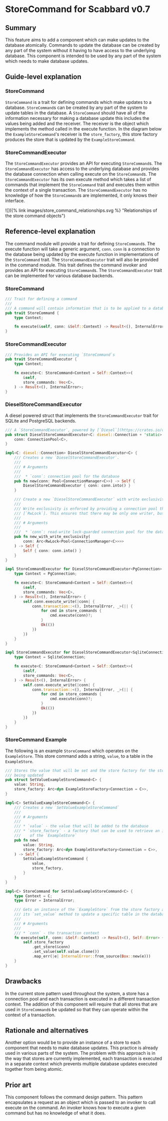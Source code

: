 # StoreCommand for Scabbard v0.7

<!--
  Copyright 2018-2022 Cargill Incorporated
  Licensed under Creative Commons Attribution 4.0 International License
  https://creativecommons.org/licenses/by/4.0/
-->

## Summary

This feature aims to add a component which can make updates to the database 
atomically. Commands to update the database can be created by any part of the
system without it having to have access to the underlying database. This
component is intended to be used by any part of the system which needs to
make database updates.

## Guide-level explanation

### StoreCommand

`StoreCommand` is a trait for defining commands which make updates to a
database. `StoreCommand`s can be created by any part of the system to
update tables in the database. A `StoreCommand` should have all of the
information necessary for making a database update this includes the values
being added and the receiver. The receiver is the object which implements the
method called in the execute function. In the diagram below the
`ExampleStoreCommand`'s receiver is the `store_factory`, this store factory
produces the store that is updated by the `ExampleStoreCommand`.

### StoreCommandExecutor

The `StoreCommandExecutor` provides an API for executing `StoreCommand`s. The
`StoreCommandExecutor` has access to the underlying database and provides the
database connection when calling execute on the `StoreCommand`s. The
`StoreCommandExecutor` has its own execute method which takes a list of commands
that implement the `StoreCommand` trait and executes them within the context of
a single transaction. The `StoreCommandExecutor` has no knowledge of how the
`StoreCommand`s are implemented, it only knows their interface.

![]({% link images/store_command_relationships.svg %} 
"Relationships of the store command objects")

## Reference-level explanation

The command module will provide a trait for defining `StoreCommand`s. The
execute function will take a generic argument, `conn`. `conn` is a connection to
the database being updated by the execute function in implementations of the
`StoreCommand` trait. The `StoreCommandExecutor` trait will also be provided in
the command module. This trait defines the command invoker and provides an API
for executing `StoreCommand`s. The `StoreCommandExecutor` trait can be
implemented for various database backends.

### StoreCommand

```rust
/// Trait for defining a command
///
/// A command will contain information that is to be applied to a database
pub trait StoreCommand {
    type Context;

    fn execute(&self, conn: &Self::Context) -> Result<(), InternalError>;
}
```

### StoreCommandExecutor

```rust
/// Provides an API for executing `StoreCommand`s
pub trait StoreCommandExecutor {
    type Context;

    fn execute<C: StoreCommand<Context = Self::Context>>(
        &self,
        store_commands: Vec<C>,
    ) -> Result<(), InternalError>;
}
```
### DieselStoreCommandExecutor

A diesel powered struct that implements the `StoreCommandExecutor` trait for
SQLite and PostgreSQL backends.

```rust
/// A `StoreCommandExecutor`, powered by [`Diesel`](https://crates.io/crates/diesel).
pub struct DieselStoreCommandExecutor<C: diesel::Connection + 'static> {
    conn: ConnectionPool<C>,
}

impl<C: diesel::Connection> DieselStoreCommandExecutor<C> {
    /// Creates a new `DieselStoreCommandExecutor`.
    ///
    /// # Arguments
    ///
    ///  * `conn`: connection pool for the database
    pub fn new(conn: Pool<ConnectionManager<C>>) -> Self {
        DieselStoreCommandExecutor { conn: conn.into() }
    }

    /// Create a new `DieselStoreCommandExecutor` with write exclusivity enabled.
    ///
    /// Write exclusivity is enforced by providing a connection pool that is wrapped in a
    /// [`RwLock`]. This ensures that there may be only one writer, but many readers.
    ///
    /// # Arguments
    ///
    ///  * `conn`: read-write lock-guarded connection pool for the database
    pub fn new_with_write_exclusivity(
        conn: Arc<RwLock<Pool<ConnectionManager<C>>>>
    ) -> Self {
        Self { conn: conn.into() }
    }
}

impl StoreCommandExecutor for DieselStoreCommandExecutor<PgConnection> {
    type Context = PgConnection;

    fn execute<C: StoreCommand<Context = Self::Context>>(
        &self,
        store_commands: Vec<C>,
    ) -> Result<(), InternalError> {
        self.conn.execute_write(|conn| {
            conn.transaction::<(), InternalError, _>(|| {
                for cmd in store_commands {
                    cmd.execute(conn)?;
                }
                Ok(())
            })
        })
    }
}

impl StoreCommandExecutor for DieselStoreCommandExecutor<SqliteConnection> {
    type Context = SqliteConnection;

    fn execute<C: StoreCommand<Context = Self::Context>>(
        &self,
        store_commands: Vec<C>,
    ) -> Result<(), InternalError> {
        self.conn.execute_write(|conn| {
            conn.transaction::<(), InternalError, _>(|| {
                for cmd in store_commands {
                    cmd.execute(conn)?;
                }
                Ok(())
            })
        })
    }
}
```

### StoreCommand Example

The following is an example `StoreCommand` which operates on the `ExampleStore`.
This store command adds a string, `value`, to a table in the `ExampleStore`.

```rust
/// Stores the value that will be set and the store factory for the store
/// being updated
pub struct SetValueExampleStoreCommand<C> {
    value: String,
    store_factory: Arc<dyn ExampleStoreFactory<Connection = C>>,
}

impl<C> SetValueExampleStoreCommand<C> {
    /// Creates a new `SetValueExampleStoreCommand`
    ///
    /// # Arguments
    ///
    /// * `value` - the value that will be added to the database
    /// * `store_factory` - a factory that can be used to retrieve an instance
    ///    of the `ExampleStore`
    pub fn new(
        value: String,
        store_factory: Arc<dyn ExampleStoreFactory<Connection = C>>,
    ) -> Self {
        SetValueExampleStoreCommand {
            value,
            store_factory,
        }
    }
}

impl<C> StoreCommand for SetValueExampleStoreCommand<C> {
    type Context = C;
    type Error = InternalError;

    /// Gets an instance of the `ExampleStore` from the store factory and uses
    /// its `set_value` method to update a specific table in the database
    ///
    /// # Arguments
    ///
    /// * `conn` - the transaction context
    fn execute(self, conn: &Self::Context) -> Result<(), Self::Error> {
        self.store_factory
            .get_store(&conn)
            .set_value(self.value.clone())
            .map_err(|e| InternalError::from_source(Box::new(e)))
    }
}
```

## Drawbacks

In the current store pattern used throughout the system, a store has a
connection pool and each transaction is executed in a different transaction
context. The addition of this component will require that all stores that are
used in `StoreCommand`s be updated so that they can operate within the context
of a transaction.

## Rationale and alternatives

Another option would be to provide an instance of a store to each component that
needs to make database updates. This practice is already used in various parts
of the system. The problem with this approach is in the way that stores are
currently implemented, each transaction is executed in a separate context which
prevents multiple database updates executed together from being atomic.

## Prior art

This component follows the command design pattern. This pattern encapsulates a
request as an object which is passed to an invoker to call execute on the
command. An invoker knows how to execute a given command but has no knowledge of
what it does.
